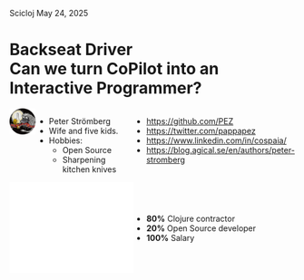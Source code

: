 <div class="slide">

Scicloj May 24, 2025

# Backseat Driver<br><span class="small">Can we turn CoPilot into an Interactive Programmer?</span>


<div style="display: flex; flex-direction: row;">
<div style="display: flex; flex-direction: column; flex: 1;">
<div style="display: flex; flex-direction: row; flex: 1; justify-items: space-between; align-items: flex-start;">
<div style="flex: 0.8;">
<img src="images/pappapez.png" width=220 />
</div>
<div style="flex: 3; margin-right" >

* Peter Strömberg
* Wife and five kids.
* Hobbies:
  * Open Source
  * Sharpening kitchen knives

</div>

<div style="flex: 5;">

* https://github.com/PEZ
* https://twitter.com/pappapez
* https://www.linkedin.com/in/cospaia/
* https://blog.agical.se/en/authors/peter-stromberg

</div>

</div>

<div style="display: flex; flex-direction: row; flex: 1; justify-items: space-between; align-items: center;">

<div style="flex: 3.8; margin-right" >
<img src="images/agical.svg" height="160">
</div>

<div style="flex: 5;">

* **80%** Clojure contractor
* **20%** Open Source developer
* **100%** Salary

</div>
</div>
</div>

</div>
</div>
